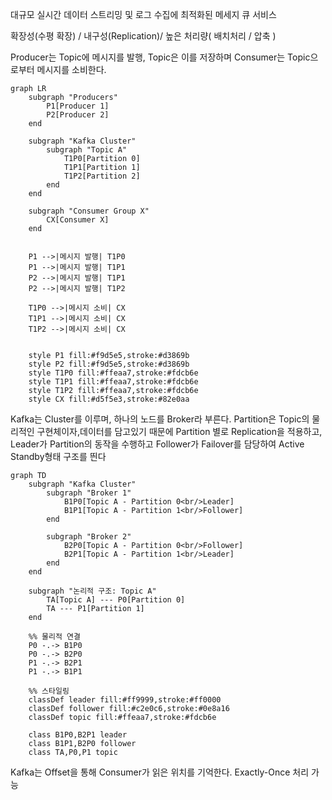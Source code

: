 대규모 실시간 데이터 스트리밍 및 로그 수집에 최적화된 메세지 큐 서비스

확장성(수평 확장) / 내구성(Replication)/ 높은 처리량( 배치처리 / 압축 )



Producer는 Topic에 메시지를 발행, Topic은 이를 저장하며 Consumer는 Topic으로부터 메시지를 소비한다.
```mermaid
graph LR
    subgraph "Producers"
        P1[Producer 1]
        P2[Producer 2]
    end
    
    subgraph "Kafka Cluster"
        subgraph "Topic A"
            T1P0[Partition 0]
            T1P1[Partition 1]
            T1P2[Partition 2]
        end
    end
    
    subgraph "Consumer Group X"
        CX[Consumer X]
    end
    
    
    P1 -->|메시지 발행| T1P0
    P1 -->|메시지 발행| T1P1
    P2 -->|메시지 발행| T1P1
    P2 -->|메시지 발행| T1P2
    
    T1P0 -->|메시지 소비| CX
    T1P1 -->|메시지 소비| CX
    T1P2 -->|메시지 소비| CX
    
    
    style P1 fill:#f9d5e5,stroke:#d3869b
    style P2 fill:#f9d5e5,stroke:#d3869b
    style T1P0 fill:#ffeaa7,stroke:#fdcb6e
    style T1P1 fill:#ffeaa7,stroke:#fdcb6e
    style T1P2 fill:#ffeaa7,stroke:#fdcb6e
    style CX fill:#d5f5e3,stroke:#82e0aa
```

Kafka는 Cluster를 이루며, 하나의 노드를 Broker라 부른다.
Partition은 Topic의 물리적인 구현체이자,데이터를 담고있기 때문에 Partition 별로 Replication을 적용하고, Leader가 Partition의 동작을 수행하고 Follower가 Failover를 담당하여 Active Standby형태 구조를 띈다 
```mermaid
graph TD
    subgraph "Kafka Cluster"
        subgraph "Broker 1"
            B1P0[Topic A - Partition 0<br/>Leader]
            B1P1[Topic A - Partition 1<br/>Follower]
        end
        
        subgraph "Broker 2"
            B2P0[Topic A - Partition 0<br/>Follower]
            B2P1[Topic A - Partition 1<br/>Leader]
        end
    end
    
    subgraph "논리적 구조: Topic A"
        TA[Topic A] --- P0[Partition 0]
        TA --- P1[Partition 1]
    end
    
    %% 물리적 연결
    P0 -.-> B1P0
    P0 -.-> B2P0
    P1 -.-> B2P1
    P1 -.-> B1P1
    
    %% 스타일링
    classDef leader fill:#ff9999,stroke:#ff0000
    classDef follower fill:#c2e0c6,stroke:#0e8a16
    classDef topic fill:#ffeaa7,stroke:#fdcb6e
    
    class B1P0,B2P1 leader
    class B1P1,B2P0 follower
    class TA,P0,P1 topic
```

Kafka는 Offset을 통해 Consumer가 읽은 위치를 기억한다.
    Exactly-Once 처리 가능